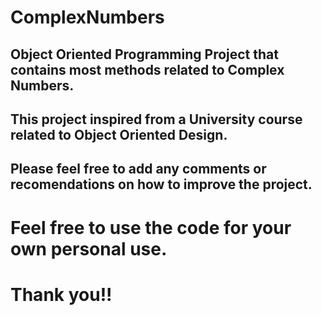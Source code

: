 # ComplexNumbers
## Object Oriented Programming Project that contains most methods related to Complex Numbers.
## This project inspired from a University course related to Object Oriented Design.
## Please feel free to add any comments or recomendations on how to improve the project.
# Feel free to use the code for your own personal use.
# Thank you!!

